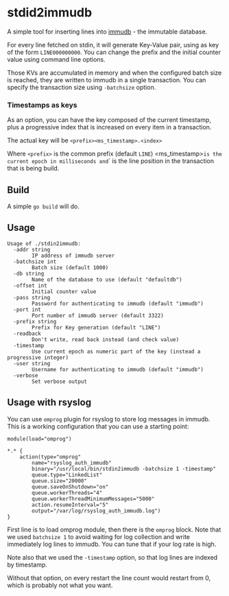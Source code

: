 # stdid2immudb 

A simple tool for inserting lines into [immudb](https://github.com/codenotary/immudb) - the immutable database.

For every line fetched on stdin, it will generate Key-Value pair, using as key of the form `LINE000000000`. 
You can change the prefix and the initial counter value using command line options.

Those KVs are accumulated in memory and when the configured batch size is reached, they are written to immudb in a single transaction. You can specify the transaction size using `-batchsize` option.

### Timestamps as keys
As an option, you can have the key composed of the current timestamp, plus a progressive index that is increased on every item in a transaction.

The actual key will be `<prefix><ms_timestamp>.<index>`

Where `<prefix>` is the common prefix (default `LINE`) <ms_timestamp>` is the current epoch in milliseconds and `<index>` is the line position in the transaction that is being build.

## Build

A simple `go build` will do.

## Usage
```
Usage of ./stdin2immudb:
  -addr string
        IP address of immudb server
  -batchsize int
        Batch size (default 1000)
  -db string
        Name of the database to use (default "defaultdb")
  -offset int
        Initial counter value
  -pass string
        Password for authenticating to immudb (default "immudb")
  -port int
        Port number of immudb server (default 3322)
  -prefix string
        Prefix for Key generation (default "LINE")
  -readback
        Don't write, read back instead (and check value)
  -timestamp
        Use current epoch as numeric part of the key (instead a progressive integer)
  -user string
        Username for authenticating to immudb (default "immudb")
  -verbose
        Set verbose output

```

## Usage with rsyslog

You can use `omprog` plugin for rsyslog to store log messages in immudb. This is a working configuration that you can use a starting point:
```
module(load="omprog")

*.* {
    action(type="omprog"
        name="rsyslog_auth_immudb"
        binary="/usr/local/bin/stdin2immudb -batchsize 1 -timestamp"
        queue.type="LinkedList"
        queue.size="20000"
        queue.saveOnShutdown="on"
        queue.workerThreads="4"
        queue.workerThreadMinimumMessages="5000"
        action.resumeInterval="5"
        output="/var/log/rsyslog_auth_immudb.log")
}

```

First line is to load omprog module, then there is the `omprog` block. Note that we used `batchsize 1` to avoid waiting for log collection and write immediately log lines to immudb. You can tune that if your log rate is high. 

Note also that we used the `-timestamp` option, so that log lines are indexed by timestamp.

Without that option, on every restart the line count would restart from 0, which is probably not what you want.